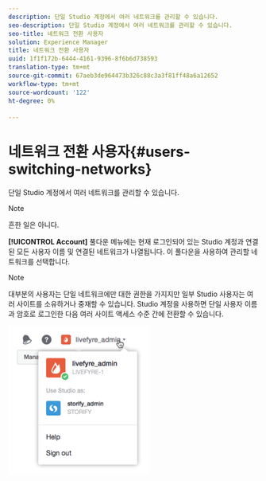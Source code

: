 ```yaml
---
description: 단일 Studio 계정에서 여러 네트워크를 관리할 수 있습니다.
seo-description: 단일 Studio 계정에서 여러 네트워크를 관리할 수 있습니다.
seo-title: 네트워크 전환 사용자
solution: Experience Manager
title: 네트워크 전환 사용자
uuid: 1f1f172b-6444-4161-9396-8f6b6d738593
translation-type: tm+mt
source-git-commit: 67aeb3de964473b326c88c3a3f81ff48a6a12652
workflow-type: tm+mt
source-wordcount: '122'
ht-degree: 0%

---
```



# 네트워크 전환 사용자{#users-switching-networks}

단일 Studio 계정에서 여러 네트워크를 관리할 수 있습니다.

>[!NOTE]
>
>흔한 일은 아니다.

**[!UICONTROL Account]** 풀다운 메뉴에는 현재 로그인되어 있는 Studio 계정과 연결된 모든 사용자 이름 및 연결된 네트워크가 나열됩니다. 이 풀다운을 사용하여 관리할 네트워크를 선택합니다.

>[!NOTE]
>
>대부분의 사용자는 단일 네트워크에만 대한 권한을 가지지만 일부 Studio 사용자는 여러 사이트를 소유하거나 중재할 수 있습니다. Studio 계정을 사용하면 단일 사용자 이름과 암호로 로그인한 다음 여러 사이트 액세스 수준 간에 전환할 수 있습니다.

![](assets/UsersChangeAccount-285x300.png)

